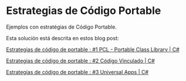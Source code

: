 Estrategias de Código Portable
==============================

Ejemplos con estratégias de Código Portable.

Esta solución está descrita en estos blog post:

[Estrategias de código de portable : #1 PCL - Portable Class Library | C#](http://juank.io/estrategias-codigo-portable-c-1-pcl/)

[Estrategias de código de portable : #2 Código Vinculado | C#](http://juank.io/estrategias-codigo-portable-2-vinculado-c/)

[Estrategias de código de portable : #3 Universal Apps | C#](http://juank.io/estrategias-codigo-portable-3-universal-apps-c/)

